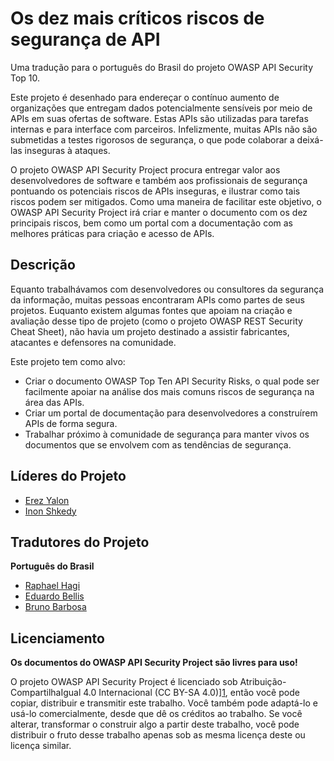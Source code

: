 Os dez mais críticos riscos de segurança de API
===============================================

Uma tradução para o português do Brasil do projeto OWASP API Security Top 10.

Este projeto é desenhado para endereçar o contínuo aumento de organizações que entregam dados potencialmente sensíveis por meio de APIs em suas ofertas de software. Estas APIs são utilizadas para tarefas internas e para interface com parceiros. Infelizmente, muitas APIs não são submetidas a testes rigorosos de segurança, o que pode colaborar a deixá-las inseguras à ataques.

O projeto OWASP API Security Project procura entregar valor aos desenvolvedores de software e também aos profissionais de segurança pontuando os potenciais riscos de APIs inseguras, e ilustrar como tais riscos podem ser mitigados. Como uma maneira de facilitar este objetivo, o OWASP API Security Project irá criar e manter o documento com os dez principais riscos, bem como um portal com a documentação com as melhores práticas para criação e acesso de APIs.

## Descrição

Equanto trabalhávamos com desenvolvedores ou consultores da segurança da informação, muitas pessoas encontraram APIs como partes de seus projetos. Euquanto existem algumas fontes que apoiam na criação e avaliação desse tipo de projeto (como o projeto OWASP REST Security Cheat Sheet), não havia um projeto destinado a assistir fabricantes, atacantes e defensores na comunidade.

Este projeto tem como alvo:

* Criar o documento OWASP Top Ten API Security Risks, o qual pode ser facilmente apoiar na análise dos mais comuns riscos de segurança na área das APIs.
* Criar um portal de documentação para desenvolvedores a construírem APIs de forma segura.
* Trabalhar próximo à comunidade de segurança para manter vivos os documentos que se envolvem com as tendências de segurança.

## Líderes do Projeto

* [Erez Yalon][0]
* [Inon Shkedy][5]

## Tradutores do Projeto

**Português do Brasil**

* [Raphael Hagi][6]
* [Eduardo Bellis][7]
* [Bruno Barbosa][8]


## Licenciamento

**Os documentos do OWASP API Security Project são livres para uso!**

O projeto OWASP API Security Project é licenciado sob Atribuição-CompartilhaIgual 4.0 Internacional (CC BY-SA 4.0)][1], então você pode copiar, distribuir e transmitir este trabalho. Você também pode adaptá-lo e usá-lo comercialmente, desde que dê os créditos ao trabalho. Se você alterar, transformar o construir algo a partir deste trabalho, você pode distribuir o fruto desse trabalho apenas sob as mesma licença deste ou licença similar.

[0]: https://www.owasp.org/index.php/User:ErezYalon
[1]: https://creativecommons.org/licenses/by-sa/4.0/deed.pt_BR
[2]: https://github.com/OWASP/API-Security/blob/develop/2019/en/dist/owasp-api-security-top-10.pdf
[3]: https://github.com/OWASP/API-Security/tree/develop/
[4]: https://github.com/OWASP/API-Security/blob/master/CONTRIBUTING.md
[5]: https://www.owasp.org/index.php/User:Inon
[6]: https://www.linkedin.com/in/raphael-hagi/
[7]: https://www.linkedin.com/in/eduardo-bellis-92482534/
[8]: https://www.linkedin.com/in/bbarbosa85/
